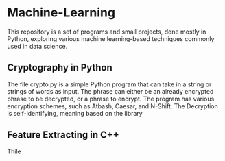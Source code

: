 # Machine-Learning
This repository is a set of programs and small projects, done mostly in Python, exploring various machine learning-based techniques commonly used in data science.
## Cryptography in Python
The file crypto.py is a simple Python program that can take in a string or strings of words as input. The phrase can either be an already encrypted phrase to be decrypted, or a phrase to encrypt. The program has various encryption schemes, such as Atbash, Caesar, and N-Shift. 
The Decryption is self-identifying, meaning based on the library
## Feature Extracting in C++
Thile
